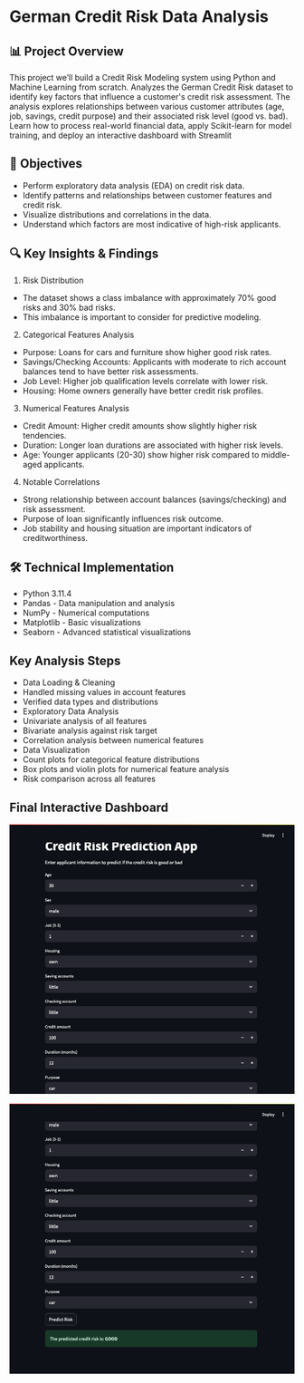 # German Credit Risk Data Analysis

## 📊 Project Overview
This project we’ll build a Credit Risk Modeling system using Python and Machine Learning from scratch. Analyzes the German Credit Risk dataset to identify key factors that influence a customer's credit risk assessment. The analysis explores relationships between various customer attributes (age, job, savings, credit purpose) and their associated risk level (good vs. bad). Learn how to process real-world financial data, apply Scikit-learn for model training, and deploy an interactive dashboard with Streamlit

## 🎯 Objectives
- Perform exploratory data analysis (EDA) on credit risk data.
- Identify patterns and relationships between customer features and credit risk.
- Visualize distributions and correlations in the data.
- Understand which factors are most indicative of high-risk applicants.

## 🔍 Key Insights & Findings

1. Risk Distribution

- The dataset shows a class imbalance with approximately 70% good risks and 30% bad risks.
- This imbalance is important to consider for predictive modeling.

2. Categorical Features Analysis

- Purpose: Loans for cars and furniture show higher good risk rates.
- Savings/Checking Accounts: Applicants with moderate to rich account balances tend to have better risk assessments.
- Job Level: Higher job qualification levels correlate with lower risk.
- Housing: Home owners generally have better credit risk profiles.

3. Numerical Features Analysis

- Credit Amount: Higher credit amounts show slightly higher risk tendencies.
- Duration: Longer loan durations are associated with higher risk levels.
- Age: Younger applicants (20-30) show higher risk compared to middle-aged applicants.

4. Notable Correlations

- Strong relationship between account balances (savings/checking) and risk assessment.
- Purpose of loan significantly influences risk outcome.
- Job stability and housing situation are important indicators of creditworthiness.

## 🛠️ Technical Implementation

- Python 3.11.4
- Pandas - Data manipulation and analysis
- NumPy - Numerical computations
- Matplotlib - Basic visualizations
- Seaborn - Advanced statistical visualizations

## Key Analysis Steps

- Data Loading & Cleaning
- Handled missing values in account features
- Verified data types and distributions
- Exploratory Data Analysis
- Univariate analysis of all features
- Bivariate analysis against risk target
- Correlation analysis between numerical features
- Data Visualization
- Count plots for categorical feature distributions
- Box plots and violin plots for numerical feature analysis
- Risk comparison across all features

## Final Interactive Dashboard
![Dashboard](Streamlit.png)

![Dashboard](Streamlit2.png)